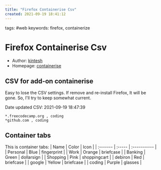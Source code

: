 ```yaml
---
title: "Firefox Containerise Csv"
created: 2021-09-19 18:41:12
---
```


tags: #web
keywords: firefox, containerize

# Firefox Containerise Csv

- Author: [kintesh](https://addons.mozilla.org/en-US/firefox/user/12977780/?utm_source=firefox-browser&utm_medium=firefox-browser&utm_content=addons-manager-user-profile-link)
- Homepage: [containerise](https://github.com/kintesh/containerise)

## CSV for add-on containerise

Easy to lose the CSV settings.  If remove and re-install Firefox, It will be gone.  So, I'll try to keep somewhat current.

Date updated CSV: 2021-09-19 18:47:39

```Csv
*.freecodecamp.org , coding
*github.com , coding
```

## Container tabs

This is container tabs:
| Name     | Color  | Icon         |
| :------- | :----- | :----------- |
| Personal | Blue   | fingerprint  |
| Work     | Orange | briefcase    |
| Banking  | Green  | dollarsign   |
| Shopping | Pink   | shoppingcart |
| debiron  | Red    | briefcase    |
| google   | Yellow | briefcase    |
| coding   | Purple | glasses      |
